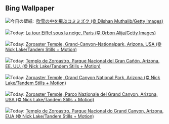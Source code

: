 ## Bing Wallpaper
![](https://www.bing.com/th?id=OHR.FlyingOwl_JA-JP5099744024_UHD.jpg&w=1000)今日の壁紙: &nbsp;[吹雪の中を飛ぶコミミズク (© Dilshan Muthalib/Getty Images)](https://www.bing.com/th?id=OHR.FlyingOwl_JA-JP5099744024_UHD.jpg)
<br><br/>
![](https://www.bing.com/th?id=OHR.ParisSnow_FR-FR5265906192_UHD.jpg&w=1000)Today: [La tour Eiffel sous la neige, Paris (© Orbon Alija/Getty Images)](https://www.bing.com/th?id=OHR.ParisSnow_FR-FR5265906192_UHD.jpg)
<br><br/>
![](https://www.bing.com/th?id=OHR.CanyonSnow_DE-DE3570405094_UHD.jpg&w=1000)Today: [Zoroaster Temple, Grand-Canyon-Nationalpark, Arizona, USA (© Nick Lake/Tandem Stills + Motion)](https://www.bing.com/th?id=OHR.CanyonSnow_DE-DE3570405094_UHD.jpg)
<br><br/>
![](https://www.bing.com/th?id=OHR.CanyonSnow_ES-ES3550411981_UHD.jpg&w=1000)Today: [Templo de Zoroastro, Parque Nacional del Gran Cañón, Arizona, EE. UU. (© Nick Lake/Tandem Stills + Motion)](https://www.bing.com/th?id=OHR.CanyonSnow_ES-ES3550411981_UHD.jpg)
<br><br/>
![](https://www.bing.com/th?id=OHR.CanyonSnow_EN-GB0286033660_UHD.jpg&w=1000)Today: [Zoroaster Temple, Grand Canyon National Park, Arizona (© Nick Lake/Tandem Stills + Motion)](https://www.bing.com/th?id=OHR.CanyonSnow_EN-GB0286033660_UHD.jpg)
<br><br/>
![](https://www.bing.com/th?id=OHR.CanyonSnow_IT-IT1813827101_UHD.jpg&w=1000)Today: [Zoroaster Temple, Parco Nazionale del Grand Canyon, Arizona, USA (© Nick Lake/Tandem Stills + Motion)](https://www.bing.com/th?id=OHR.CanyonSnow_IT-IT1813827101_UHD.jpg)
<br><br/>
![](https://www.bing.com/th?id=OHR.CanyonSnow_PT-BR4095354589_UHD.jpg&w=1000)Today: [Templo de Zoroastro, Parque Nacional do Grand Canyon, Arizona, EUA (© Nick Lake/Tandem Stills + Motion)](https://www.bing.com/th?id=OHR.CanyonSnow_PT-BR4095354589_UHD.jpg)
<br><br/>
